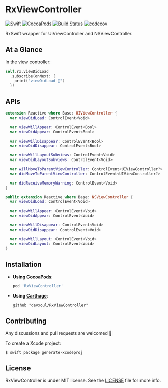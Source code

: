 # RxViewController

![Swift](https://img.shields.io/badge/Swift-4.0-orange.svg)
[![CocoaPods](http://img.shields.io/cocoapods/v/RxViewController.svg)](https://cocoapods.org/pods/RxViewController)
[![Build Status](https://travis-ci.org/devxoul/RxViewController.svg?branch=master)](https://travis-ci.org/devxoul/RxViewController)
[![codecov](https://img.shields.io/codecov/c/github/devxoul/RxViewController.svg)](https://codecov.io/gh/devxoul/RxViewController)

RxSwift wrapper for UIViewController and NSViewController.

## At a Glance

In the view controller:

```swift
self.rx.viewDidLoad
  .subscribe(onNext: {
    print("viewDidLoad 🎉")
  })
```

## APIs

```swift
extension Reactive where Base: UIViewController {
  var viewDidLoad: ControlEvent<Void>

  var viewWillAppear: ControlEvent<Bool>
  var viewDidAppear: ControlEvent<Bool>

  var viewWillDisappear: ControlEvent<Bool>
  var viewDidDisappear: ControlEvent<Bool>

  var viewWillLayoutSubviews: ControlEvent<Void>
  var viewDidLayoutSubviews: ControlEvent<Void>

  var willMoveToParentViewController: ControlEvent<UIViewController?>
  var didMoveToParentViewController: ControlEvent<UIViewController?>

  var didReceiveMemoryWarning: ControlEvent<Void>
}
```

```swift
public extension Reactive where Base: NSViewController {
  var viewDidLoad: ControlEvent<Void>

  var viewWillAppear: ControlEvent<Void>
  var viewDidAppear: ControlEvent<Void>

  var viewWillDisappear: ControlEvent<Void>
  var viewDidDisappear: ControlEvent<Void>

  var viewWillLayout: ControlEvent<Void>
  var viewDidLayout: ControlEvent<Void>
}
```

## Installation

* **Using [CocoaPods](https://cocoapods.org)**:

    ```ruby
    pod 'RxViewController'
    ```

* **Using [Carthage](https://github.com/Carthage/Carthage)**:

    ```
    github "devxoul/RxViewController"
    ```

## Contributing

Any discussions and pull requests are welcomed 💖

To create a Xcode project:

```console
$ swift package generate-xcodeproj
```

## License

RxViewController is under MIT license. See the [LICENSE](LICENSE) file for more info.
